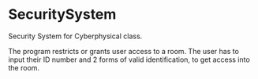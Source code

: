 # SecuritySystem
Security System for Cyberphysical class.

The program restricts or grants user access to a room.
The user has to input their ID number and 2 forms of valid identification, to get access into the room.
